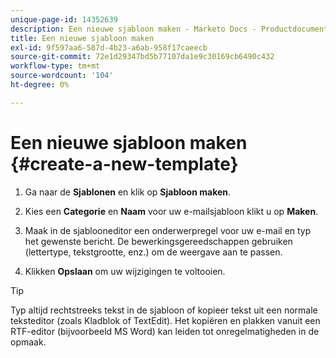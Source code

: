 ```yaml
---
unique-page-id: 14352639
description: Een nieuwe sjabloon maken - Marketo Docs - Productdocumentatie
title: Een nieuwe sjabloon maken
exl-id: 9f597aa6-587d-4b23-a6ab-958f17caeecb
source-git-commit: 72e1d29347bd5b77107da1e9c30169cb6490c432
workflow-type: tm+mt
source-wordcount: '104'
ht-degree: 0%

---
```


# Een nieuwe sjabloon maken {#create-a-new-template}

1. Ga naar de **Sjablonen** en klik op **Sjabloon maken**.

1. Kies een **Categorie** en **Naam** voor uw e-mailsjabloon klikt u op **Maken**.

1. Maak in de sjablooneditor een onderwerpregel voor uw e-mail en typ het gewenste bericht. De bewerkingsgereedschappen gebruiken (lettertype, tekstgrootte, enz.) om de weergave aan te passen.

1. Klikken **Opslaan** om uw wijzigingen te voltooien.

>[!TIP]
>
>Typ altijd rechtstreeks tekst in de sjabloon of kopieer tekst uit een normale teksteditor (zoals Kladblok of TextEdit). Het kopiëren en plakken vanuit een RTF-editor (bijvoorbeeld MS Word) kan leiden tot onregelmatigheden in de opmaak.
